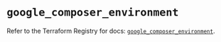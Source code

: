 # `google_composer_environment`

Refer to the Terraform Registry for docs: [`google_composer_environment`](https://registry.terraform.io/providers/hashicorp/google/6.36.0/docs/resources/composer_environment).
